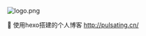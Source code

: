 ![logo.png](https://user-images.githubusercontent.com/33248133/69875357-e5368900-12f7-11ea-8517-deddbc03c64d.png) 

:book: 使用hexo搭建的个人博客 http://pulsating.cn/
